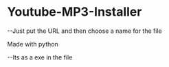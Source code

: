 # Youtube-MP3-Installer

--Just put the URL and then choose a name for the file


Made with python

--Its as a exe in the file
